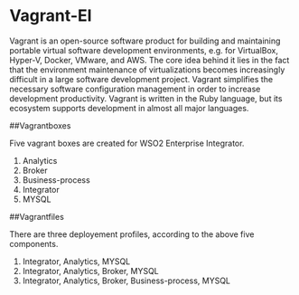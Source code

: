 # Vagrant-EI

Vagrant is an open-source software product for building and maintaining portable virtual software development environments, e.g. for VirtualBox, Hyper-V, Docker, VMware, and AWS. The core idea behind it lies in the fact that the environment maintenance of virtualizations becomes increasingly difficult in a large software development project. Vagrant simplifies the necessary software configuration management in order to increase development productivity. Vagrant is written in the Ruby language, but its ecosystem supports development in almost all major languages.

##Vagrantboxes

Five vagrant boxes are created for WSO2 Enterprise Integrator.

1. Analytics
2. Broker
3. Business-process
4. Integrator
5. MYSQL

##Vagrantfiles

There are three deployement profiles, according to the above five components.

1. Integrator, Analytics, MYSQL
2. Integrator, Analytics, Broker, MYSQL
3. Integrator, Analytics, Broker, Business-process, MYSQL
